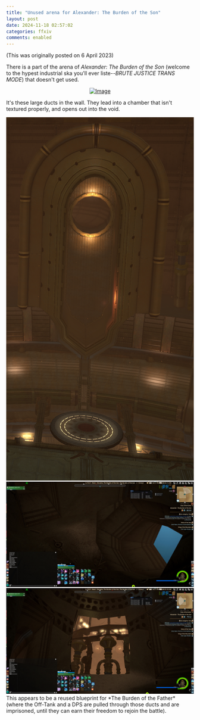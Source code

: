 ```yaml
---
title: "Unused arena for Alexander: The Burden of the Son"
layout: post
date: 2024-11-18 02:57:02
categories: ffxiv
comments: enabled
---
```

(This was originally posted on 6 April 2023)

There is a part of the arena of *Alexander: The Burden of the Son* (welcome to the hypest industrial ska you'll ever liste--*BRUTE JUSTICE TRANS MODE*) that doesn't get used.  
<center><a href="https://raw.githubusercontent.com/Nox13last/nox13last.github.io/refs/heads/main/_uploads/Alex_BS_1.png"><img src="https://raw.githubusercontent.com/Nox13last/nox13last.github.io/refs/heads/main/_uploads/Alex_BS_1.png" alt="Image" width="600"></a></center>  

It's these large ducts in the wall. They lead into a chamber that isn't textured properly, and opens out into the void.
<center><a href="https://raw.githubusercontent.com/Nox13last/nox13last.github.io/refs/heads/main/_uploads/Alex_BS_2.png"><img src="https://raw.githubusercontent.com/Nox13last/nox13last.github.io/refs/heads/main/_uploads/Alex_BS_2.png" alt="Image" width="600"></a></center>  
<center><a href="https://raw.githubusercontent.com/Nox13last/nox13last.github.io/refs/heads/main/_uploads/Alex_BS_3.jpg"><img src="https://raw.githubusercontent.com/Nox13last/nox13last.github.io/refs/heads/main/_uploads/Alex_BS_3.jpg" alt="Image" width="600"></a></center>  
<center><a href="https://raw.githubusercontent.com/Nox13last/nox13last.github.io/refs/heads/main/_uploads/Alex_BS_4.jpg"><img src="https://raw.githubusercontent.com/Nox13last/nox13last.github.io/refs/heads/main/_uploads/Alex_BS_4.jpg" alt="Image" width="600"></a></center>  
This appears to be a reused blueprint for *The Burden of the Father* (where the Off-Tank and a DPS are pulled through those ducts and are imprisoned, until they can earn their freedom to rejoin the battle).


